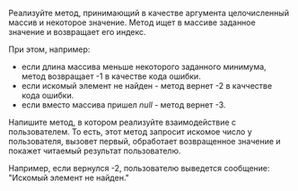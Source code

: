 Реализуйте метод, принимающий в качестве аргумента целочисленный массив и некоторое значение.
Метод ищет в массиве заданное значение и возвращает его индекс. 

При этом, например: 
* если длина массива меньше некоторого заданного минимума, метод возвращает -1 в качестве кода ошибки.
* если искомый элемент не найден - метод вернет -2 в каччестве кода ошибки.
* если вместо массива пришел *null* - метод вернет -3.

Напишите метод, в котором реализуйте взаимодействие с пользователем. То есть, этот метод запросит искомое число у пользователя, вызовет первый, обработает возвращенное значение и покажет читаемый результат пользователю.

Например, если вернулся -2, пользователю выведется сообщение: "Искомый элемент не найден."